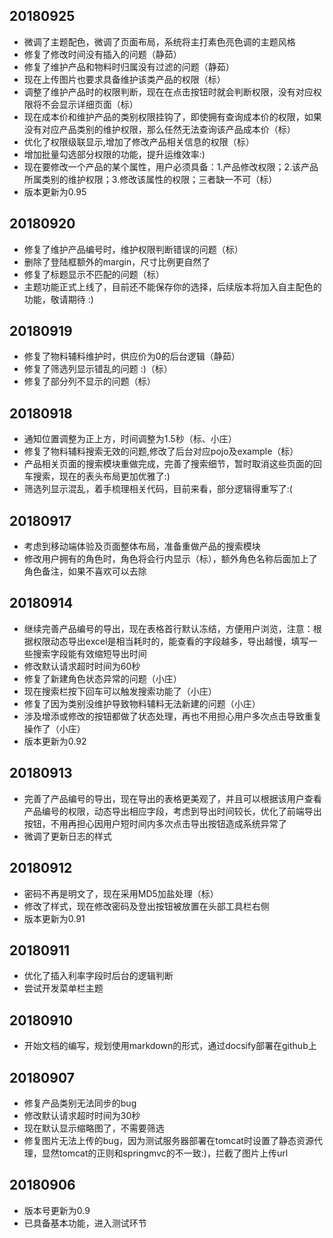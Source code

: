 ## 20180925
* 微调了主题配色，微调了页面布局，系统将主打素色亮色调的主题风格
* 修复了修改时间没有插入的问题（静茹）
* 修复了维护产品和物料时归属没有过滤的问题（静茹）
* 现在上传图片也要求具备维护该类产品的权限（标）
* 调整了维护产品时的权限判断，现在在点击按钮时就会判断权限，没有对应权限将不会显示详细页面（标）
* 现在成本价和维护产品的类别权限挂钩了，即使拥有查询成本价的权限，如果没有对应产品类别的维护权限，那么任然无法查询该产品成本价（标）
* 优化了权限级联显示,增加了修改产品相关信息的权限（标）
* 增加批量勾选部分权限的功能，提升运维效率:)
* 现在要修改一个产品的某个属性，用户必须具备：1.产品修改权限；2.该产品所属类别的维护权限；3.修改该属性的权限；三者缺一不可（标）
* 版本更新为0.95
## 20180920
* 修复了维护产品编号时，维护权限判断错误的问题（标）
* 删除了登陆框额外的margin，尺寸比例更自然了
* 修复了标题显示不匹配的问题（标）
* 主题功能正式上线了，目前还不能保存你的选择，后续版本将加入自主配色的功能，敬请期待 :)
## 20180919
* 修复了物料辅料维护时，供应价为0的后台逻辑（静茹）
* 修复了筛选列显示错乱的问题 :)（标）
* 修复了部分列不显示的问题（标）
## 20180918
* 通知位置调整为正上方，时间调整为1.5秒（标、小庄）
* 修复了物料辅料搜索无效的问题,修改了后台对应pojo及example（标）
* 产品相关页面的搜索模块重做完成，完善了搜索细节，暂时取消这些页面的回车搜索，现在的表头布局更加优雅了:)
* 筛选列显示混乱，着手梳理相关代码，目前来看，部分逻辑得重写了:(
## 20180917
* 考虑到移动端体验及页面整体布局，准备重做产品的搜索模块
* 修改用户拥有的角色时，角色将会行内显示（标），额外角色名称后面加上了角色备注，如果不喜欢可以去除
## 20180914
* 继续完善产品编号的导出，现在表格首行默认冻结，方便用户浏览，注意：根据权限动态导出excel是相当耗时的，能查看的字段越多，导出越慢，填写一些搜索字段能有效缩短导出时间
* 修改默认请求超时时间为60秒
* 修复了新建角色状态异常的问题（小庄）
* 现在搜索栏按下回车可以触发搜索功能了（小庄）
* 修复了因为类别没维护导致物料辅料无法新建的问题（小庄）
* 涉及增添或修改的按钮都做了状态处理，再也不用担心用户多次点击导致重复操作了（小庄）
* 版本更新为0.92
## 20180913
* 完善了产品编号的导出，现在导出的表格更美观了，并且可以根据该用户查看产品编号的权限，动态导出相应字段，考虑到导出时间较长，优化了前端导出按钮，不用再担心因用户短时间内多次点击导出按钮造成系统异常了
* 微调了更新日志的样式
## 20180912
* 密码不再是明文了，现在采用MD5加盐处理（标）
* 修改了样式，现在修改密码及登出按钮被放置在头部工具栏右侧
* 版本更新为0.91
## 20180911
* 优化了插入利率字段时后台的逻辑判断
* 尝试开发菜单栏主题
## 20180910
* 开始文档的编写，规划使用markdown的形式，通过docsify部署在github上
## 20180907
* 修复产品类别无法同步的bug
* 修改默认请求超时时间为30秒
* 现在默认显示缩略图了，不需要筛选
* 修复图片无法上传的bug，因为测试服务器部署在tomcat时设置了静态资源代理，显然tomcat的正则和springmvc的不一致:)，拦截了图片上传url
## 20180906
* 版本号更新为0.9
* 已具备基本功能，进入测试环节

